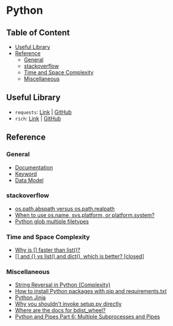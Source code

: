 # Python

## Table of Content

* [Useful Library](#useful-library)
* [Reference](#reference)
    * [General](#general)
    * [stackoverflow](#stackoverflow)
    * [Time and Space Complexity](#time-and-space-complexity)
    * [Miscellaneous](#miscellaneous)

## Useful Library

* `requests`: [Link](https://requests.readthedocs.io/en/latest/) | [GitHub](https://github.com/psf/requests)
* `rich`: [Link](https://rich.readthedocs.io/en/latest/) | [GitHub](https://github.com/Textualize/rich)

## Reference

### General

* [Documentation](https://docs.python.org/)
* [Keyword](https://docs.python.org/3/reference/lexical_analysis.html#keywords)
* [Data Model](https://docs.python.org/3/reference/datamodel.html)

### stackoverflow

* [os.path.abspath versus os.path.realpath](https://stackoverflow.com/a/40311142/16912844)
* [When to use os.name, sys.platform, or platform.system?](https://stackoverflow.com/questions/4553129/when-to-use-os-name-sys-platform-or-platform-system)
* [Python glob multiple filetypes](https://stackoverflow.com/a/36166943/16912844)

### Time and Space Complexity

* [Why is [] faster than list()?](https://stackoverflow.com/questions/30216000/why-is-faster-than-list)
* [[] and {} vs list() and dict(), which is better? [closed]](https://stackoverflow.com/questions/5790860/and-vs-list-and-dict-which-is-better)

### Miscellaneous

* [String Reversal in Python (Complexity)](https://codereview.stackexchange.com/questions/215179/string-reversal-in-python)
* [How to install Python packages with pip and requirements.txt](https://note.nkmk.me/en/python-pip-install-requirements/)
* [Python Jinja](https://zetcode.com/python/jinja/)
* [Why you shouldn't invoke setup.py directly](https://blog.ganssle.io/articles/2021/10/setup-py-deprecated.html)
* [Where are the docs for bdist_wheel?](https://discuss.python.org/t/where-are-the-docs-for-bdist-wheel/12937)
* [Python and Pipes Part 6: Multiple Subprocesses and Pipes](https://lyceum-allotments.github.io/2017/03/python-and-pipes-part-6-multiple-subprocesses-and-pipes/)
